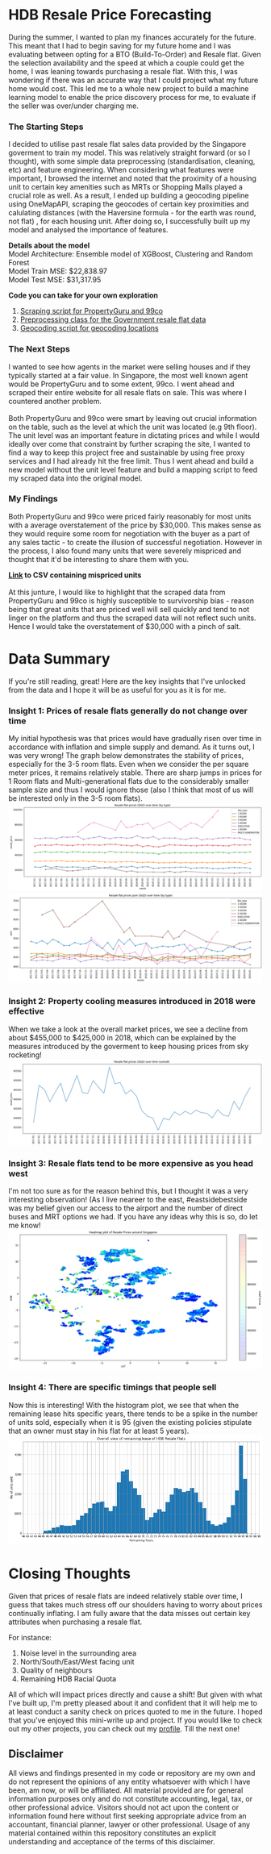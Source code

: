 # HDB Resale Price Forecasting
During the summer, I wanted to plan my finances accurately for the future. This meant that I had to begin saving for my future home and I was evaluating between opting for a BTO (Build-To-Order) and Resale flat. Given the selection availability and the speed at which a couple could get the home, I was leaning towards purchasing a resale flat. With this, I was wondering if there was an accurate way that I could project what my future home would cost. This led me to a whole new project to build a machine learning model to enable the price discovery process for me, to evaluate if the seller was over/under charging me. 

### The Starting Steps
I decided to utilise past resale flat sales data provided by the Singapore goverment to train my model. This was relatively straight forward (or so I thought), with some simple data preprocessing (standardisation, cleaning, etc) and feature engineering. When considering what features were important, I browsed the internet and noted that the proximity of a housing unit to certain key amenities such as MRTs or Shopping Malls played a crucial role as well. As a result, I ended up building a geocoding pipeline using OneMapAPI, scraping the geocodes of certain key proximities and calulating distances (with the Haversine formula - for the earth was round, not flat) , for each housing unit. After doing so, I successfully built up my model and analysed the importance of features.

<b>Details about the model</b> <br>
Model Architecture: Ensemble model of XGBoost, Clustering and Random Forest <br>
Model Train MSE: $22,838.97 <br>
Model Test MSE: $31,317.95 <br>

<b>Code you can take for your own exploration</b> <br>
1. [Scraping script for PropertyGuru and 99co](scraper.py)
2. [Preprocessing class for the Government resale flat data](hdb_resale.ipynb)
3. [Geocoding script for geocoding locations](geocoding.py)

### The Next Steps
I wanted to see how agents in the market were selling houses and if they typically started at a fair value. In Singapore, the most well known agent would be PropertyGuru and to some extent, 99co. I went ahead and scraped their entire website for all resale flats on sale. This was where I countered another problem.<br> <br>
Both PropertyGuru and 99co were smart by leaving out crucial information on the table, such as the level at which the unit was located (e.g 9th floor). The unit level was an important feature in dictating prices and while I would ideally over come that constraint by further scraping the site, I wanted to find a way to keep this project free and sustainable by using free proxy services and I had already hit the free limit. Thus I went ahead and build a new model without the unit level feature and build a mapping script to feed my scraped data into the original model. <br>

### My Findings
Both PropertyGuru and 99co were priced fairly reasonably for most units with a average overstatement of the price by $30,000. This makes sense as they would require some room for negotiation with the buyer as a part of any sales tactic - to create the illusion of successful negotiation. However in the process, I also found many units that were severely mispriced and thought that it'd be interesting to share them with you. <br>

<b>[Link](mispriced.csv) to CSV containing mispriced units</b> <br><br>
At this junture, I would like to highlight that the scraped data from PropertyGuru and 99co is highly susceptible to survivorship bias - reason being that great units that are priced well will sell quickly and tend to not linger on the platform and thus the scraped data will not reflect such units. Hence I would take the overstatement of $30,000 with a pinch of salt.

# Data Summary
If you're still reading, great! Here are the key insights that I've unlocked from the data and I hope it will be as useful for you as it is for me. 

### Insight 1: Prices of resale flats generally do not change over time
My initial hypothesis was that prices would have gradually risen over time in accordance with inflation and simple supply and demand. As it turns out, I was very wrong! The graph below demonstrates the stability of prices, especially for the 3-5 room flats. Even when we consider the per square meter prices, it remains relatively stable. There are sharp jumps in prices for 1 Room flats and Multi-generational flats due to the considerably smaller sample size and thus I would ignore those (also I think that most of us will be interested only in the 3-5 room flats).
![](images/overall_trend.png)
![](images/overall_trend_psm.png)

### Insight 2: Property cooling measures introduced in 2018 were effective
When we take a look at the overall market prices, we see a decline from about $455,000 to $425,000 in 2018, which can be explained by the measures introduced by the goverment to keep housing prices from sky rocketing!
![](images/overall_market.png)

### Insight 3: Resale flats tend to be more expensive as you head west
I'm not too sure as for the reason behind this, but I thought it was a very interesting observation! (As I live neareer to the east, #eastsidebestside was my belief given our access to the airport and the number of direct buses and MRT options we had. If you have any ideas why this is so, do let me know! 
![](images/heatmap.png)

### Insight 4: There are specific timings that people sell
Now this is interesting! With the histogram plot, we see that when the remaining lease hits specific years, there tends to be a spike in the number of units sold, especially when it is 95 (given the existing policies stipulate that an owner must stay in his flat for at least 5 years). 
![](images/remaining_lease.png)

# Closing Thoughts
Given that prices of resale flats are indeed relatively stable over time, I guess that takes much stress off our shoulders having to worry about prices continually inflating. I am fully aware that the data misses out certain key attributes when purchasing a resale flat. 

For instance:
1. Noise level in the surrounding area 
2. North/South/East/West facing unit
3. Quality of neighbours
4. Remaining HDB Racial Quota

All of which will impact prices directly and cause a shift! But given with what I've built up, I'm pretty pleased about it and confident that it will help me to at least conduct a sanity check on prices quoted to me in the future. I hoped that you've enjoyed this mini-write up and project. If you would like to check out my other projects, you can check out my [profile](https://github.com/brandontjd?tab=repositories). Till the next one! 

## Disclaimer
All views and findings presented in my code or repository are my own and do not represent the opinions of any entity whatsoever with which I have been, am now, or will be affiliated. All material provided are for general information purposes only and do not constitute accounting, legal, tax, or other professional advice. Visitors should not act upon the content or information found here without first seeking appropriate advice from an accountant, financial planner, lawyer or other professional. Usage of any material contained within this repository constitutes an explicit understanding and acceptance of the terms of this disclaimer. 
